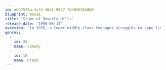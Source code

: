 ```yaml
---
id: eb67578a-4c44-46b1-9937-76493620b0b8
blueprint: movie
title: 'Slums of Beverly Hills'
release_date: '1998-08-14'
overview: 'In 1976, a lower-middle-class teenager struggles to cope living with her neurotic family of nomads on the outskirts of Beverly Hills.'
genres:
  -
    id: 35
    name: Comedy
  -
    id: 18
    name: Drama
---
```

